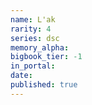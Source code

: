 ```yaml
---
name: L'ak
rarity: 4
series: dsc
memory_alpha:
bigbook_tier: -1
in_portal:
date:
published: true
---
```



